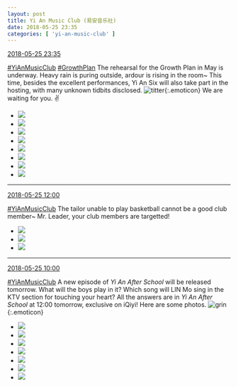 ```yaml
---
layout: post
title: Yi An Music Club (易安音乐社)
date: 2018-05-25 23:35
categories: [ 'yi-an-music-club' ]
---
```


<div class="weibo-info">
  <a href="https://weibo.com/6094546964/Gil4lwU7x">2018-05-25 23:35</a>
</div>

[#YiAnMusicClub](https://weibo.com/p/100808beae2e3e05b17b64f63ebedca39f19b2/super_index) [#GrowthPlan](https://weibo.com/p/100808fe7264e4339c41df171df3260846e152) The rehearsal for the Growth Plan in May is underway. Heavy rain is puring outside, ardour is rising in the room~ This time, besides the excellent performances, Yi An Six will also take part in the hosting, with many unknown tidbits disclosed. ![titter](https://img.t.sinajs.cn/t4/appstyle/expression/ext/normal/71/2018new_touxiao_org.png){:.emoticon} We are waiting for you. ✌️

<!-- more -->

<ul class="weibo-pic-list-3">
  <li class="weibo-pic">
    <a href="//wx2.sinaimg.cn/mw690/006Es64Aly1fro0bzqbqyj31440qoqcq.jpg"><img src="//wx2.sinaimg.cn/thumb150/006Es64Aly1fro0bzqbqyj31440qoqcq.jpg"/></a>
  </li>
  <li class="weibo-pic">
    <a href="//wx1.sinaimg.cn/mw690/006Es64Aly1fro0c0a15jj30y01feu0x.jpg"><img src="//wx1.sinaimg.cn/thumb150/006Es64Aly1fro0c0a15jj30y01feu0x.jpg"/></a>
  </li>
  <li class="weibo-pic">
    <a href="//wx2.sinaimg.cn/mw690/006Es64Aly1fro0c11k0yj30tz1hz1ky.jpg"><img src="//wx2.sinaimg.cn/thumb150/006Es64Aly1fro0c11k0yj30tz1hz1ky.jpg"/></a>
  </li>
  <li class="weibo-pic">
    <a href="//wx3.sinaimg.cn/mw690/006Es64Aly1fro0c1wjlfj30zk1hckjl.jpg"><img src="//wx3.sinaimg.cn/thumb150/006Es64Aly1fro0c1wjlfj30zk1hckjl.jpg"/></a>
  </li>
  <li class="weibo-pic">
    <a href="//wx1.sinaimg.cn/mw690/006Es64Aly1fro0c3dw0bj30zk1hcqv6.jpg"><img src="//wx1.sinaimg.cn/thumb150/006Es64Aly1fro0c3dw0bj30zk1hcqv6.jpg"/></a>
  </li>
  <li class="weibo-pic">
    <a href="//wx2.sinaimg.cn/mw690/006Es64Aly1fro0bz6jdoj30yd1fxe82.jpg"><img src="//wx2.sinaimg.cn/thumb150/006Es64Aly1fro0bz6jdoj30yd1fxe82.jpg"/></a>
  </li>
  <li class="weibo-pic">
    <a href="//wx4.sinaimg.cn/mw690/006Es64Aly1fro0c45xjjj30zk1i31ky.jpg"><img src="//wx4.sinaimg.cn/thumb150/006Es64Aly1fro0c45xjjj30zk1i31ky.jpg"/></a>
  </li>
  <li class="weibo-pic">
    <a href="//wx3.sinaimg.cn/mw690/006Es64Aly1fro0c50b0nj31hc0zkb29.jpg"><img src="//wx3.sinaimg.cn/thumb150/006Es64Aly1fro0c50b0nj31hc0zkb29.jpg"/></a>
  </li>
</ul>

---

<div class="weibo-info">
  <a href="https://weibo.com/6094546964/Gigw4D7lN">2018-05-25 12:00</a>
</div>

[#YiAnMusicClub](https://weibo.com/p/100808beae2e3e05b17b64f63ebedca39f19b2/super_index) The tailor unable to play basketball cannot be a good club member~ Mr. Leader, your club members are targetted!

<ul class="weibo-pic-list-1">
  <li class="weibo-pic">
    <a href="//wx2.sinaimg.cn/mw690/006Es64Aly1frmka9fxgnj30m87vxhdu.jpg"><img src="//wx2.sinaimg.cn/thumb150/006Es64Aly1frmka9fxgnj30m87vxhdu.jpg"/></a>
  </li>
  <li class="weibo-pic">
    <a href="//wx1.sinaimg.cn/mw690/006Es64Aly1frmkac0nipj30m88j7hdu.jpg"><img src="//wx1.sinaimg.cn/thumb150/006Es64Aly1frmkac0nipj30m88j7hdu.jpg"/></a>
  </li>
  <li class="weibo-pic">
    <a href="//wx3.sinaimg.cn/mw690/006Es64Aly1frmkaeog7kj30m3cn4e83.jpg"><img src="//wx3.sinaimg.cn/thumb150/006Es64Aly1frmkaeog7kj30m3cn4e83.jpg"/></a>
  </li>
</ul>

---

<div class="weibo-info">
  <a href="https://weibo.com/6094546964/GifJsBDgu">2018-05-25 10:00</a>
</div>

[#YiAnMusicClub](https://weibo.com/p/100808beae2e3e05b17b64f63ebedca39f19b2/super_index) A new episode of *Yi An After School* will be released tomorrow. What will the boys play in it? Which song will LIN Mo sing in the KTV section for touching your heart? All the answers are in *Yi An After School* at 12:00 tomorrow, exclusive on iQiyi! Here are some photos. ![grin](https://img.t.sinajs.cn/t4/appstyle/expression/ext/normal/4d/2018new_huaixiao_org.png){:.emoticon}

<ul class="weibo-pic-list-3">
  <li class="weibo-pic">
    <a href="//wx4.sinaimg.cn/mw690/006Es64Aly1frncsb208mj31430qon6l.jpg"><img src="//wx4.sinaimg.cn/thumb150/006Es64Aly1frncsb208mj31430qon6l.jpg"/></a>
  </li>
  <li class="weibo-pic">
    <a href="//wx1.sinaimg.cn/mw690/006Es64Aly1frncsbmvnrj31111jkhdt.jpg"><img src="//wx1.sinaimg.cn/thumb150/006Es64Aly1frncsbmvnrj31111jkhdt.jpg"/></a>
  </li>
  <li class="weibo-pic">
    <a href="//wx4.sinaimg.cn/mw690/006Es64Aly1frncsct0h3j31111jk4qq.jpg"><img src="//wx4.sinaimg.cn/thumb150/006Es64Aly1frncsct0h3j31111jk4qq.jpg"/></a>
  </li>
  <li class="weibo-pic">
    <a href="//wx2.sinaimg.cn/mw690/006Es64Aly1frncsdzu6kj31121jkx6p.jpg"><img src="//wx2.sinaimg.cn/thumb150/006Es64Aly1frncsdzu6kj31121jkx6p.jpg"/></a>
  </li>
  <li class="weibo-pic">
    <a href="//wx4.sinaimg.cn/mw690/006Es64Aly1frncsam7erj31121jku0x.jpg"><img src="//wx4.sinaimg.cn/thumb150/006Es64Aly1frncsam7erj31121jku0x.jpg"/></a>
  </li>
  <li class="weibo-pic">
    <a href="//wx1.sinaimg.cn/mw690/006Es64Aly1frncsetn57j31111jk1ky.jpg"><img src="//wx1.sinaimg.cn/thumb150/006Es64Aly1frncsetn57j31111jk1ky.jpg"/></a>
  </li>
  <li class="weibo-pic">
    <a href="//wx3.sinaimg.cn/mw690/006Es64Aly1frncsftq67j31121jku0x.jpg"><img src="//wx3.sinaimg.cn/thumb150/006Es64Aly1frncsftq67j31121jku0x.jpg"/></a>
  </li>
</ul>
